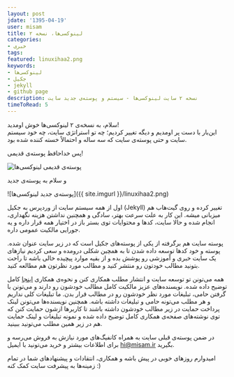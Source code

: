```yaml
---
layout: post
jdate: '1395-04-19'
user: misam
title: لینوکسی‌ها، نسخه ۲
categories:
- خبری
tags:
featured: linuxihaa2.png
keywords:
- لینوکسی‌ها
- جکیل
- jekyll
- github page
description: نسخه ۲ سایت لینوکسی‌ها - سیستم و پوسته‌ی جدید سایت
timeToRead: 5
---
```


سلام، به نسخه‌ی ۲ لینوکسی‌ها خوش اومدید!  
این‌بار با دست پر اومدیم و دیگه تغییر کردیم؛ چه تو استراتژی سایت، چه خود سیستم سایت و حتی پوسته‌ی سایت که سه ساله و احتمالاً خسته کننده شده بود.

پس خداحافظ پوسته‌ی قدیمی!

![پوسته‌ی قدیمی لینوکسی‌ها](http://misam.ir/image/linuxihaa.png)

و سلام به پوسته‌ی جدید

![پوسته‌ی جدید لینوکسی‌ها]({{ site.imgurl }}/linuxihaa2.png)


اول از همه سیستم سایت از وردپرس به جکیل (Jekyll) تغییر کرده و روی گیت‌هاب هم میزبانی میشه. این کار به علت سرعت بهتر، سادگی و همچنین نداشتن هزینه نگهداری، انجام شده و حالا سایت، کدها و محتوایات توی بستر باز در اختیار همه قرار داره و یه جورایی مالکیت عمومی داره.

پوسته سایت هم برگرفته از یکی از پوسته‌های جکیل است که در زیر سایت عنوان شده. پوسته و خود کدها توسعه داده شدن تا به همچین شکلی درومده و سعی کردیم نیازهای یک سایت خبری و آموزشی رو پوشش بده و از بقیه موارد پیچیده خالی باشه تا راحت بتونید مطالب خودتون رو منتشر کنید و مطالب مورد نظرتون هم مطالعه کنید.

همه می‌تونن تو توسعه سایت و انتشار مطلب همکاری کنن و نحوه‌ی همکاری [اینجا](http://linuxihaa.ir/cooperation/) کامل توضیح داده شده. نویسنده‌های عزیز مالکیت کامل مطالب خودشون رو دارند و می‌تونن با گرفتن حامی، تبلیغات مورد نظر خودشون رو در مطالب قرار بدن. ما تبلیغات کلی نداریم و هر مطلب می‌تونه حامی و تبلیغات داشته باشه. همچنین نویسنده‌ها می‌تونن لینک پرداخت حمایت در زیر مطالب خودشون داشته باشند تا کاربرها ازشون حمایت کنن که توی نوشته‌های صفحه‌ی همکاری کامل توضیح داده شده و نمونه تبلیغات و لینک حمایت هم در زیر همین مطلب می‌تونید ببینید.

در ضمن پوسته‌ی قبلی سایت به همراه کانفیگ‌های مورد نیازش به فروش می‌رسه و برای اطلاعات بیشتر و خرید می‌تونید با ایمیل hi@misam.ir بگیرید.

امیدوارم روزهای خوبی در پیش باشه و همکاری، انتقادات و پیشنهادهای شما در تمام زمینه‌ها به پیشرفت سایت کمک کنه‌ :)